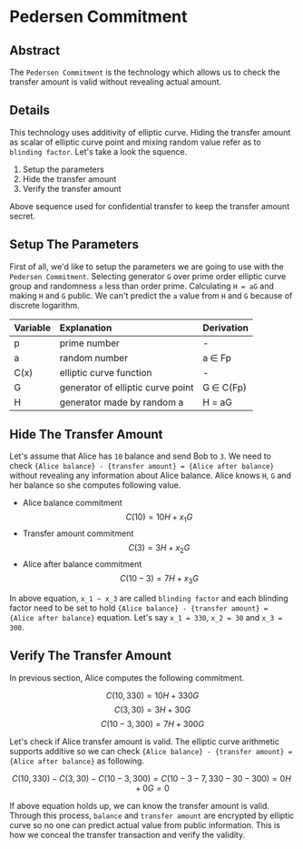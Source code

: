 # Pedersen Commitment

## Abstract
The `Pedersen Commitment` is the technology which allows us to check the transfer amount is valid without revealing actual amount.

## Details
This technology uses additivity of elliptic curve. Hiding the transfer amount as scalar of elliptic curve point and mixing random value refer as to `blinding factor`. Let's take a look the squence.

1. Setup the parameters
2. Hide the transfer amount
3. Verify the transfer amount

Above sequence used for confidential transfer to keep the transfer amount secret.

## Setup The Parameters
First of all, we'd like to setup the parameters we are going to use with the `Pedersen Commitment`. Selecting generator `G` over prime order elliptic curve group and randomness `a` less than order prime. Calculating `H = aG` and making `H` and `G` public. We can't predict the `a` value from `H` and `G` because of discrete logarithm.

Variable | Explanation | Derivation
:------------ | :------------- | :-------------
p | prime number | -
a | random number | a ∈ Fp
C(x) | elliptic curve function | -
G | generator of elliptic curve point | G ∈ C(Fp)
H | generator made by random a | H = aG

## Hide The Transfer Amount
Let's assume that Alice has `10` balance and send Bob to `3`. We need to check `{Alice balance} - {transfer amount} = {Alice after balance}` without revealing any information about Alice balance. Alice knows `H`, `G` and her balance so she computes following value.

- Alice balance commitment
$$ C(10) = 10H + x_1G $$
- Transfer amount commitment
$$ C(3) = 3H + x_2G $$
- Alice after balance commitment
$$ C(10 - 3) = 7H + x_3G $$

In above equation, `x_1 ~ x_3` are called `blinding factor` and each blinding factor need to be set to hold `{Alice balance} - {transfer amount} = {Alice after balance}` equation. Let's say `x_1 = 330`, `x_2 = 30` and `x_3 = 300`.

## Verify The Transfer Amount
In previous section, Alice computes the following commitment.

$$ C(10, 330) = 10H + 330G $$
$$ C(3, 30) = 3H + 30G $$
$$ C(10 - 3, 300) = 7H + 300G $$

Let's check if Alice transfer amount is valid. The elliptic curve arithmetic supports additive so we can check `{Alice balance} - {transfer amount} = {Alice after balance}` as following.

$$ C(10, 330) - C(3, 30) - C(10 - 3, 300) = C(10 - 3 - 7, 330 - 30 - 300) = 0H + 0G = 0 $$

If above equation holds up, we can know the transfer amount is valid. Through this process, `balance` and `transfer amount` are encrypted by elliptic curve so no one can predict actual value from public information. This is how we conceal the transfer transaction and verify the validity.
